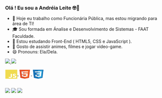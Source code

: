 ### Olá ! Eu sou a Andréia Leite 🤓👋

- 🔭 Hoje eu trabalho como Funcionária Pública, mas estou migrando para área de TI!
- 🎓 Sou formada em Ánalise e Desenvolvimento de Sistemas - FAAT Faculdade.
- 🌱 Estou estudando Front-End ( HTML5, CSS e JavaScript ).
- 💬 Gosto de assistir animes, filmes e jogar video-game.
- 😄 Pronouns: Ela/Dela.

<div align="left">
  <a href="https://github.com/xAndreiaLeite">
  <img height="180em" src="https://github-readme-stats.vercel.app/api?username=xAndreiaLeite&show_icons=true&theme=dracula&include_all_commits=false&count_private=false"/>
  <img height="180em" src="https://github-readme-stats.vercel.app/api/top-langs/?username=xAndreiaLeite&layout=compact&langs_count=4&theme=dracula"/>
</div>

<div style="display: inline_block"><br>
  <img align="center" height="30" width="40" src="https://raw.githubusercontent.com/devicons/devicon/master/icons/javascript/javascript-plain.svg">
  <img align="center" alt="Rafa-Ts" height="30" width="40" src="https://raw.githubusercontent.com/devicons/devicon/master/icons/html5/html5-original.svg">
  <img align="center" alt="Rafa-CSS" height="30" width="40" src="https://raw.githubusercontent.com/devicons/devicon/master/icons/css3/css3-original.svg">  
</div>

##
<div>
<a href="https://instagram.com/andreiagleite" target="_blank"><img src="https://img.shields.io/badge/-Instagram-%23E4405F?style=for-the-badge&logo=instagram&logoColor=white" target="_blank"></a>
<a href="https://discord.gg/andreialeite#5759" target="_blank"><img src="https://img.shields.io/badge/Discord-7289DA?style=for-the-badge&logo=discord&logoColor=white" target="_blank"></a> 
<a href = "mailto:andreiagleite182@gmail.com"><img src="https://img.shields.io/badge/-Gmail-%23333?style=for-the-badge&logo=gmail&logoColor=white" target="_blank"></a>
</div>
